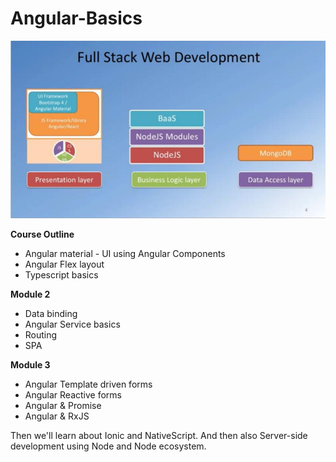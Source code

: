 # Angular-Basics
<img src="fullstack.jpeg">

<b>Course Outline</b>
- Angular material - UI using Angular Components 
- Angular Flex layout
- Typescript basics 

<b>Module 2 </b>
- Data binding 
- Angular Service basics 
- Routing 
- SPA

<b> Module 3 </b>
- Angular Template driven forms 
- Angular Reactive forms 
- Angular & Promise 
- Angular & RxJS 

Then we'll learn about Ionic and NativeScript. 
And then also Server-side development using Node and Node ecosystem.  
